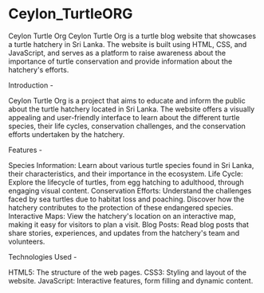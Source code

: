 # Ceylon_TurtleORG

Ceylon Turtle Org
Ceylon Turtle Org is a turtle blog website that showcases a turtle hatchery in Sri Lanka. The website is built using HTML, CSS, and JavaScript, and serves as a platform to raise awareness about the importance of turtle conservation and provide information about the hatchery's efforts.



Introduction - 

Ceylon Turtle Org is a project that aims to educate and inform the public about the turtle hatchery located in Sri Lanka. The website offers a visually appealing and user-friendly interface to learn about the different turtle species, their life cycles, conservation challenges, and the conservation efforts undertaken by the hatchery.

Features - 

Species Information: Learn about various turtle species found in Sri Lanka, their characteristics, and their importance in the ecosystem.
Life Cycle: Explore the lifecycle of turtles, from egg hatching to adulthood, through engaging visual content.
Conservation Efforts: Understand the challenges faced by sea turtles due to habitat loss and poaching. Discover how the hatchery contributes to the protection of these endangered species.
Interactive Maps: View the hatchery's location on an interactive map, making it easy for visitors to plan a visit.
Blog Posts: Read blog posts that share stories, experiences, and updates from the hatchery's team and volunteers.


Technologies Used - 

HTML5: The structure of the web pages.
CSS3: Styling and layout of the website.
JavaScript: Interactive features, form filling and dynamic content.
